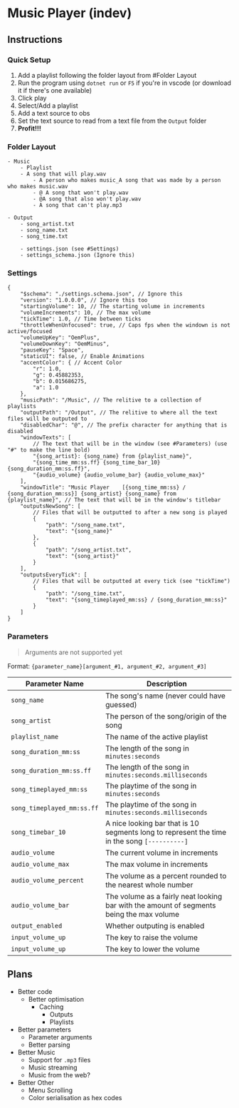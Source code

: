# Music Player (indev)

## Instructions

### Quick Setup

1. Add a playlist following the folder layout from #Folder Layout
2. Run the program using `dotnet run` or `F5` if you're in vscode (or download it if there's one available)
3. Click play
4. Select/Add a playlist
5. Add a text source to obs
6. Set the text source to read from a text file from the `Output` folder
7. **Profit!!!**

### Folder Layout

```
- Music
	- Playlist
	- A song that will play.wav
		- A person who makes music_A song that was made by a person who makes music.wav
		- @ A song that won't play.wav
		- @A song that also won't play.wav
		- A song that can't play.mp3

- Output
	- song_artist.txt
	- song_name.txt
	- song_time.txt

	- settings.json (see #Settings)
	- settings_schema.json (Ignore this)
```

### Settings

```jsonc
{
	"$schema": "./settings.schema.json", // Ignore this
	"version": "1.0.0.0", // Ignore this too
	"startingVolume": 10, // The starting volume in increments
	"volumeIncrements": 10, // The max volume
	"tickTime": 1.0, // Time between ticks
	"throttleWhenUnfocused": true, // Caps fps when the windown is not active/focused
	"volumeUpKey": "OemPlus",
	"volumeDownKey": "OemMinus",
	"pauseKey": "Space",
	"staticUI": false, // Enable Animations
	"accentColor": { // Accent Color
		"r": 1.0,
		"g": 0.45882353,
		"b": 0.015686275,
		"a": 1.0
	},
	"musicPath": "/Music", // The relitive to a collection of playlists
	"outputPath": "/Output", // The relitive to where all the text files will be outputed to
	"disabledChar": "@", // The prefix character for anything that is disabled
	"windowTexts": [
		// The text that will be in the window (see #Parameters) (use "#" to make the line bold)
		"{song_artist}: {song_name} from {playlist_name}",
		"{song_time_mm:ss.ff} {song_time_bar_10} {song_duration_mm:ss.ff}",
		"{audio_volume} {audio_volume_bar} {audio_volume_max}"
	],
	"windowTitle": "Music Player	[{song_time_mm:ss} / {song_duration_mm:ss}]	{song_artist} {song_name} from {playlist_name}", // The text that will be in the window's titlebar
	"outputsNewSong": [
		// Files that will be outputted to after a new song is played
		{
			"path": "/song_name.txt",
			"text": "{song_name}"
		},
		{
			"path": "/song_artist.txt",
			"text": "{song_artist}"
		}
	],
	"outputsEveryTick": [
		// Files that will be outputted at every tick (see "tickTime")
		{
			"path": "/song_time.txt",
			"text": "{song_timeplayed_mm:ss} / {song_duration_mm:ss}"
		}
	]
}
```

### Parameters

> Arguments are not supported yet

Format: `{parameter_name}[argument_#1, argument_#2, argument_#3]`

| Parameter Name             | Description                                                                                  |
| -------------------------- | -------------------------------------------------------------------------------------------- |
| `song_name`                | The song's name (never could have guessed)                                                   |
| `song_artist`              | The person of the song/origin of the song                                                    |
| `playlist_name`            | The name of the active playlist                                                              |
| `song_duration_mm:ss`      | The length of the song in `minutes:seconds`                                                  |
| `song_duration_mm:ss.ff`   | The length of the song in `minutes:seconds.milliseconds`                                     |
| `song_timeplayed_mm:ss`    | The playtime of the song in `minutes:seconds`                                                |
| `song_timeplayed_mm:ss.ff` | The playtime of the song in `minutes:seconds.milliseconds`                                   |
| `song_timebar_10`          | A nice looking bar that is 10 segments long to represent the time in the song `[----------]` |
| `audio_volume`             | The current volume in increments                                                             |
| `audio_volume_max`         | The max volume in increments                                                                 |
| `audio_volume_percent`     | The volume as a percent rounded to the nearest whole number                                  |
| `audio_volume_bar`         | The volume as a fairly neat looking bar with the amount of segments being the max volume     |
| `output_enabled`           | Whether outputing is enabled                                                                 |
| `input_volume_up`          | The key to raise the volume                                                                  |
| `input_volume_up`          | The key to lower the volume                                                                  |

## Plans

- Better code
	- Better optimisation
		- Caching
			- Outputs
			- Playlists
- Better parameters
	- Parameter arguments
	- Better parsing
- Better Music
	- Support for `.mp3` files
	- Music streaming
	- Music from the web?
- Better Other
	- Menu Scrolling
	- Color serialisation as hex codes

